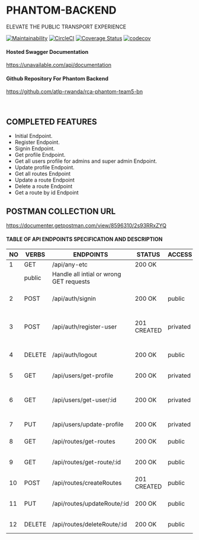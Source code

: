 # PHANTOM-BACKEND

ELEVATE THE PUBLIC TRANSPORT EXPERIENCE

[![Maintainability](https://api.codeclimate.com/v1/badges/bc1821d415fdc0f19d72/maintainability)](https://codeclimate.com/github/atlp-rwanda/rca-phantom-team5-bn/maintainability)
[![CircleCI](https://dl.circleci.com/status-badge/img/gh/atlp-rwanda/rca-phantom-team5-bn/tree/develop.svg?style=svg)](https://dl.circleci.com/status-badge/redirect/gh/atlp-rwanda/rca-phantom-team5-bn/tree/develop)
[![Coverage Status](https://coveralls.io/repos/github/atlp-rwanda/rca-phantom-team5-bn/badge.svg?branch=develop)](https://coveralls.io/github/atlp-rwanda/rca-phantom-team5-bn?branch=develop)
[![codecov](https://codecov.io/gh/atlp-rwanda/rca-phantom-team5-bn/branch/develop/graph/badge.svg?token=6QCWS8ES5Q)](https://codecov.io/gh/atlp-rwanda/rca-phantom-team5-bn)

#### Hosted Swagger Documentation

https://unavailable.com/api/documentation

#### Github Repository For Phantom Backend

https://github.com/atlp-rwanda/rca-phantom-team5-bn


<br>

## COMPLETED FEATURES

- Initial Endpoint.
- Register Endpoint.
- Signin Endpoint.
- Get profile Endpoint.
- Get all users profile for admins and super admin Endpoint.
- Update profile Endpoint.
- Get all routes Endpoint
- Update a route Endpoint
- Delete a route Endpoint
- Get a route by id Endpoint 

## POSTMAN COLLECTION URL
https://documenter.getpostman.com/view/8596310/2s93RRxZYQ


#### TABLE OF API ENDPOINTS SPECIFICATION AND DESCRIPTION


|NO  | VERBS  | ENDPOINTS                            | STATUS       | ACCESS      | DESCRIPTION                                |
|----|--------|--------------------------------------|--------------|-------------|--------------------------------------------|
| 1  | GET    | /api/any-etc                         | 200 OK   
    | public      | Handle all intial or wrong GET requests    |
| 2  | POST   | /api/auth/signin                     | 200 OK       | public      | signin a user with email and password      |
| 3  | POST   | /api/auth/register-user              | 201 CREATED  | privated    | register user & generate password in email |
| 4  | DELETE | /api/auth/logout                     | 200 OK       | public      | logout authanticated user                  |
| 5  | GET    | /api/users/get-profile               | 200 OK       | privated    | view user profile                          |
| 6  | GET    | /api/users/get-user/:id              | 200 OK       | privated    | admin and super admin can view users by id |
| 7  | PUT    | /api/users/update-profile            | 200 OK       | privated    | update user profile                        |
| 8  | GET    | /api/routes/get-routes               | 200 OK       | public      | Retrieve all routes                        |
| 9  | GET    | /api/routes/get-route/:id            | 200 OK       | public      | Retrieve a route by a given ID             |
| 10 | POST   | /api/routes/createRoutes             | 201 CREATED  | public      | Create a new route                         |
| 11 | PUT    | /api/routes/updateRoute/:id          | 200 OK       | public      | Update a route of a given ID               |
| 12 | DELETE | /api/routes/deleteRoute/:id          | 200 OK       | public      | Delete a route of a given ID               |

